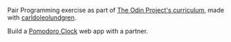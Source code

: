Pair Programming exercise as part of [The Odin Project's curriculum](https://www.theodinproject.com/lessons/pairing-project), made with [carldoleolundgren](https://github.com/carldoleolundgren).

Build a [Pomodoro Clock](https://en.wikipedia.org/wiki/Pomodoro_Technique) web app with a partner.